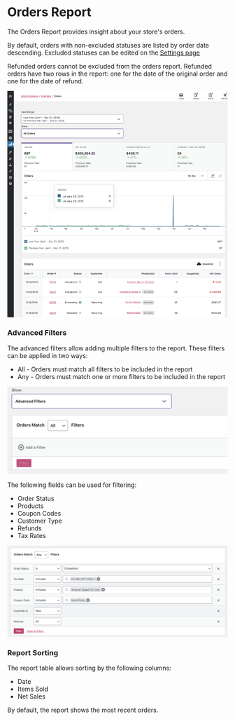 # Orders Report

The Orders Report provides insight about your store's orders.

By default, orders with non-excluded statuses are listed by order date descending. Excluded statuses can be edited on the [Settings page](https://github.com/woocommerce/woocommerce-admin/blob/main/docs/woocommerce.com/analytics-settings.md#excluded-statuses)

Refunded orders cannot be excluded from the orders report. Refunded orders have two rows in the report: one for the date of the original order and one for the date of refund.

![Orders Report Overview](images/analytics-orders-report.png)

### Advanced Filters

The advanced filters allow adding multiple filters to the report. These filters can be applied in two ways:

- All - Orders must match all filters to be included in the report
- Any - Orders must match one or more filters to be included in the report

![Orders Report Filter Matching](images/analytics-orders-filter-match.png)

The following fields can be used for filtering:

- Order Status
- Products
- Coupon Codes
- Customer Type
- Refunds
- Tax Rates

![Customers Report Advanced Filters](images/analytics-orders-report-advanced-filters.png)

### Report Sorting

The report table allows sorting by the following columns:

- Date
- Items Sold
- Net Sales

By default, the report shows the most recent orders.
